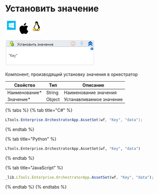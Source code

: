 # Установить значение

![](<../../../../.gitbook/assets/image (100) (1) (1) (1) (1) (1) (137).png>)

![](<../../../../.gitbook/assets/image (305).png>)

Компонент, производящий установку значения в оркестратор

| Свойство       | Тип    | Описание                 |
| -------------- | ------ | ------------------------ |
| Наименование\* | String | Наименование значения    |
| Значение\*     | Object | Устанавливаемое значение |

{% tabs %}
{% tab title="C#" %}
```csharp
LTools.Enterprise.OrchestratorApp.AssetSet(wf, "Key", "data");
```
{% endtab %}

{% tab title="Python" %}
```python
LTools.Enterprise.OrchestratorApp.AssetSet(wf, "Key", "data")
```
{% endtab %}

{% tab title="JavaScript" %}
```javascript
_lib.LTools.Enterprise.OrchestratorApp.AssetSet(wf, "Key", "data");
```
{% endtab %}
{% endtabs %}
